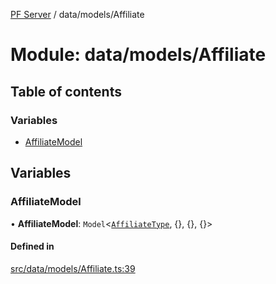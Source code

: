 [PF Server](../README.md) / data/models/Affiliate

# Module: data/models/Affiliate

## Table of contents

### Variables

- [AffiliateModel](data_models_Affiliate.md#affiliatemodel)

## Variables

### AffiliateModel

• **AffiliateModel**: `Model`<[`AffiliateType`](data_models_types.md#affiliatetype), {}, {}, {}\>

#### Defined in

[src/data/models/Affiliate.ts:39](https://bitbucket.org/bravebits/pfserver/src/83cf3bb/src/data/models/Affiliate.ts#lines-39)
